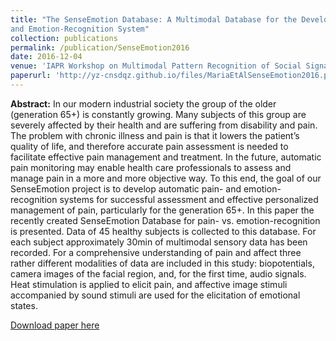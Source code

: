 ```yaml
---
title: "The SenseEmotion Database: A Multimodal Database for the Development and Systematic Validation of an Automatic Pain-
and Emotion-Recognition System"
collection: publications
permalink: /publication/SenseEmotion2016
date: 2016-12-04
venue: 'IAPR Workshop on Multimodal Pattern Recognition of Social Signals in Human-Computer Interaction'
paperurl: 'http://yz-cnsdqz.github.io/files/MariaEtAlSenseEmotion2016.pdf'
---
```

__Abstract:__ 
In our modern industrial society the group of the older (generation 65+) is constantly growing. Many subjects of this group are severely affected by their health and are suffering from disability and pain. The problem with chronic illness and pain is that it lowers the patient’s quality of life, and therefore accurate pain assessment is needed to facilitate effective pain management and treatment. In the future, automatic pain monitoring may enable health care professionals to assess and manage pain in a more and more objective way. To this end, the goal of our SenseEmotion project is to develop automatic pain- and emotion-recognition systems for successful assessment and effective personalized management of pain, particularly for the generation 65+. In this paper the recently created SenseEmotion Database for pain- vs. emotion-recognition is presented. Data of 45 healthy subjects is collected to this database. For each subject approximately 30min of multimodal sensory data has been recorded. For a comprehensive understanding of pain and affect three rather different modalities of data are included in this study: biopotentials, camera images of the facial region, and, for the first time, audio signals. Heat stimulation is applied to elicit pain, and affective image stimuli accompanied by sound stimuli are used for the elicitation of emotional states.

[Download paper here](http://yz-cnsdqz.github.io/files/MariaEtAlSenseEmotion2016.pdf)

